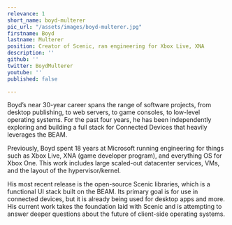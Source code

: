 ```yaml
---
relevance: 1
short_name: boyd-multerer
pic_url: "/assets/images/boyd-multerer.jpg"
firstname: Boyd
lastname: Multerer
position: Creator of Scenic, ran engineering for Xbox Live, XNA
description: ''
github: ''
twitter: BoydMulterer
youtube: ''
published: false

---
```

Boyd’s near 30-year career spans the range of software projects, from desktop publishing, to web servers, to game consoles, to low-level operating systems. For the past four years, he has been independently exploring and building a full stack for Connected Devices that heavily leverages the BEAM.  
  
Previously, Boyd spent 18 years at Microsoft running engineering for things such as Xbox Live, XNA (game developer program), and everything OS for Xbox One. This work includes large scaled-out datacenter services, VMs, and the layout of the hypervisor/kernel.  
  
His most recent release is the open-source Scenic libraries, which is a functional UI stack built on the BEAM. Its primary goal is for use in connected devices, but it is already being used for desktop apps and more. His current work takes the foundation laid with Scenic and is attempting to answer deeper questions about the future of client-side operating systems.